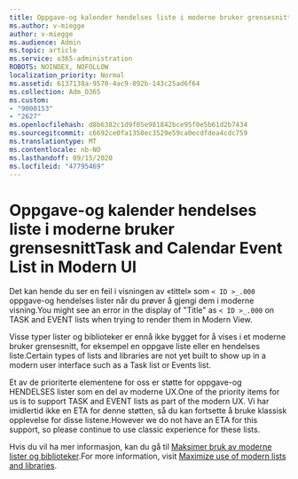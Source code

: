```yaml
---
title: Oppgave-og kalender hendelses liste i moderne bruker grensesnitt
ms.author: v-miegge
author: v-miegge
ms.audience: Admin
ms.topic: article
ms.service: o365-administration
ROBOTS: NOINDEX, NOFOLLOW
localization_priority: Normal
ms.assetid: 6137138a-9570-4ac9-892b-143c25ad6f64
ms.collection: Adm_O365
ms.custom:
- "9000153"
- "2627"
ms.openlocfilehash: d8b6382c1d9f05e981842bce95f0e5b61d2b7434
ms.sourcegitcommit: c6692ce0fa1358ec3529e59ca0ecdfdea4cdc759
ms.translationtype: MT
ms.contentlocale: nb-NO
ms.lasthandoff: 09/15/2020
ms.locfileid: "47795469"
---
```

# <a name="task-and-calendar-event-list-in-modern-ui"></a><span data-ttu-id="b5d3a-102">Oppgave-og kalender hendelses liste i moderne bruker grensesnitt</span><span class="sxs-lookup"><span data-stu-id="b5d3a-102">Task and Calendar Event List in Modern UI</span></span>

<span data-ttu-id="b5d3a-103">Det kan hende du ser en feil i visningen av «tittel» som `< ID >_.000` oppgave-og hendelses lister når du prøver å gjengi dem i moderne visning.</span><span class="sxs-lookup"><span data-stu-id="b5d3a-103">You might see an error in the display of "Title" as `< ID >_.000` on TASK and EVENT lists when trying to render them in Modern View.</span></span>

<span data-ttu-id="b5d3a-104">Visse typer lister og biblioteker er ennå ikke bygget for å vises i et moderne bruker grensesnitt, for eksempel en oppgave liste eller en hendelses liste.</span><span class="sxs-lookup"><span data-stu-id="b5d3a-104">Certain types of lists and libraries are not yet built to show up in a modern user interface such as a Task list or Events list.</span></span>

<span data-ttu-id="b5d3a-105">Et av de prioriterte elementene for oss er støtte for oppgave-og HENDELSES lister som en del av moderne UX.</span><span class="sxs-lookup"><span data-stu-id="b5d3a-105">One of the priority items for us is to support TASK and EVENT lists as part of the modern UX.</span></span> <span data-ttu-id="b5d3a-106">Vi har imidlertid ikke en ETA for denne støtten, så du kan fortsette å bruke klassisk opplevelse for disse listene.</span><span class="sxs-lookup"><span data-stu-id="b5d3a-106">However we do not have an ETA for this support, so please continue to use classic experience for these lists.</span></span>

<span data-ttu-id="b5d3a-107">Hvis du vil ha mer informasjon, kan du gå til [Maksimer bruk av moderne lister og biblioteker](https://docs.microsoft.com/sharepoint/dev/transform/modernize-userinterface-lists-and-libraries).</span><span class="sxs-lookup"><span data-stu-id="b5d3a-107">For more information, visit [Maximize use of modern lists and libraries](https://docs.microsoft.com/sharepoint/dev/transform/modernize-userinterface-lists-and-libraries).</span></span>
